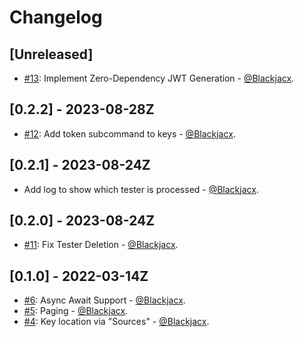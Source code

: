 # Changelog

## [Unreleased]
* [#13](https://github.com/Blackjacx/ASCKit/pull/13): Implement Zero-Dependency JWT Generation - [@Blackjacx](https://github.com/blackjacx).

## [0.2.2] - 2023-08-28Z
* [#12](https://github.com/Blackjacx/ASCKit/pull/12): Add token subcommand to keys - [@Blackjacx](https://github.com/blackjacx).

## [0.2.1] - 2023-08-24Z
* Add log to show which tester is processed - [@Blackjacx](https://github.com/blackjacx).

## [0.2.0] - 2023-08-24Z
* [#11](https://github.com/Blackjacx/ASCKit/pull/11): Fix Tester Deletion - [@Blackjacx](https://github.com/blackjacx).

## [0.1.0] - 2022-03-14Z
* [#6](https://github.com/Blackjacx/ASCKit/pull/6): Async Await Support - [@Blackjacx](https://github.com/blackjacx).
* [#5](https://github.com/Blackjacx/ASCKit/pull/5): Paging - [@Blackjacx](https://github.com/blackjacx).
* [#4](https://github.com/Blackjacx/ASCKit/pull/4): Key location via "Sources" - [@Blackjacx](https://github.com/blackjacx).
